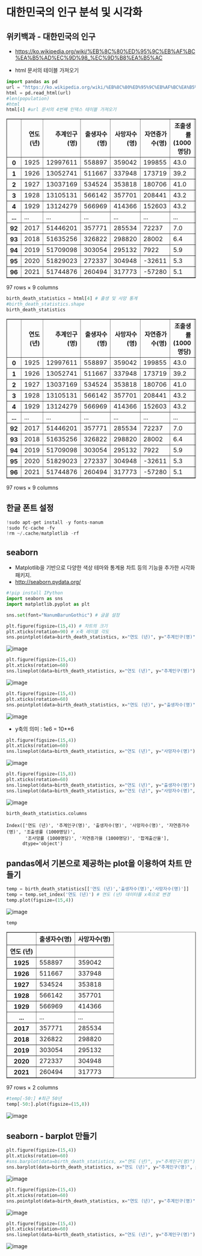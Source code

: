
# 대한민국의 인구 분석 및 시각화

## 위키백과 - 대한민국의 인구
+ https://ko.wikipedia.org/wiki/%EB%8C%80%ED%95%9C%EB%AF%BC%EA%B5%AD%EC%9D%98_%EC%9D%B8%EA%B5%AC

+ html 문서의 테이블 가져오기




```python
import pandas as pd
url = "https://ko.wikipedia.org/wiki/%EB%8C%80%ED%95%9C%EB%AF%BC%EA%B5%AD%EC%9D%98_%EC%9D%B8%EA%B5%AC"
html = pd.read_html(url)
#len(population)
#html 
html[4] #url 문서의 4번째 인덱스 테이블 가져오기
```
 
<table border="1" class="dataframe">
  <thead>
    <tr style="text-align: right;">
      <th></th>
      <th>연도 (년)</th>
      <th>추계인구(명)</th>
      <th>출생자수(명)</th>
      <th>사망자수(명)</th>
      <th>자연증가수(명)</th>
      <th>조출생률 (1000명당)</th>
      <th>조사망률 (1000명당)</th>
      <th>자연증가율 (1000명당)</th>
      <th>합계출산율</th>
    </tr>
  </thead>
  <tbody>
    <tr>
      <th>0</th>
      <td>1925</td>
      <td>12997611</td>
      <td>558897</td>
      <td>359042</td>
      <td>199855</td>
      <td>43.0</td>
      <td>27.6</td>
      <td>15.4</td>
      <td>6.590</td>
    </tr>
    <tr>
      <th>1</th>
      <td>1926</td>
      <td>13052741</td>
      <td>511667</td>
      <td>337948</td>
      <td>173719</td>
      <td>39.2</td>
      <td>25.9</td>
      <td>13.3</td>
      <td>NaN</td>
    </tr>
    <tr>
      <th>2</th>
      <td>1927</td>
      <td>13037169</td>
      <td>534524</td>
      <td>353818</td>
      <td>180706</td>
      <td>41.0</td>
      <td>27.1</td>
      <td>13.9</td>
      <td>NaN</td>
    </tr>
    <tr>
      <th>3</th>
      <td>1928</td>
      <td>13105131</td>
      <td>566142</td>
      <td>357701</td>
      <td>208441</td>
      <td>43.2</td>
      <td>27.3</td>
      <td>15.9</td>
      <td>NaN</td>
    </tr>
    <tr>
      <th>4</th>
      <td>1929</td>
      <td>13124279</td>
      <td>566969</td>
      <td>414366</td>
      <td>152603</td>
      <td>43.2</td>
      <td>31.6</td>
      <td>11.6</td>
      <td>NaN</td>
    </tr>
    <tr>
      <th>...</th>
      <td>...</td>
      <td>...</td>
      <td>...</td>
      <td>...</td>
      <td>...</td>
      <td>...</td>
      <td>...</td>
      <td>...</td>
      <td>...</td>
    </tr>
    <tr>
      <th>92</th>
      <td>2017</td>
      <td>51446201</td>
      <td>357771</td>
      <td>285534</td>
      <td>72237</td>
      <td>7.0</td>
      <td>5.5</td>
      <td>1.5</td>
      <td>1.052</td>
    </tr>
    <tr>
      <th>93</th>
      <td>2018</td>
      <td>51635256</td>
      <td>326822</td>
      <td>298820</td>
      <td>28002</td>
      <td>6.4</td>
      <td>5.8</td>
      <td>0.6</td>
      <td>0.977</td>
    </tr>
    <tr>
      <th>94</th>
      <td>2019</td>
      <td>51709098</td>
      <td>303054</td>
      <td>295132</td>
      <td>7922</td>
      <td>5.9</td>
      <td>5.7</td>
      <td>0.2</td>
      <td>0.918</td>
    </tr>
    <tr>
      <th>95</th>
      <td>2020</td>
      <td>51829023</td>
      <td>272337</td>
      <td>304948</td>
      <td>-32611</td>
      <td>5.3</td>
      <td>5.9</td>
      <td>-0.6</td>
      <td>0.837</td>
    </tr>
    <tr>
      <th>96</th>
      <td>2021</td>
      <td>51744876</td>
      <td>260494</td>
      <td>317773</td>
      <td>-57280</td>
      <td>5.1</td>
      <td>6.2</td>
      <td>-1.1</td>
      <td>0.810</td>
    </tr>
  </tbody>
</table>
<p>97 rows × 9 columns</p>


```python
birth_death_statistics = html[4] # 출생 및 사망 통계
#birth_death_statistics.shape
birth_death_statistics
```


<table border="1" class="dataframe">
  <thead>
    <tr style="text-align: right;">
      <th></th>
      <th>연도 (년)</th>
      <th>추계인구(명)</th>
      <th>출생자수(명)</th>
      <th>사망자수(명)</th>
      <th>자연증가수(명)</th>
      <th>조출생률 (1000명당)</th>
      <th>조사망률 (1000명당)</th>
      <th>자연증가율 (1000명당)</th>
      <th>합계출산율</th>
    </tr>
  </thead>
  <tbody>
    <tr>
      <th>0</th>
      <td>1925</td>
      <td>12997611</td>
      <td>558897</td>
      <td>359042</td>
      <td>199855</td>
      <td>43.0</td>
      <td>27.6</td>
      <td>15.4</td>
      <td>6.590</td>
    </tr>
    <tr>
      <th>1</th>
      <td>1926</td>
      <td>13052741</td>
      <td>511667</td>
      <td>337948</td>
      <td>173719</td>
      <td>39.2</td>
      <td>25.9</td>
      <td>13.3</td>
      <td>NaN</td>
    </tr>
    <tr>
      <th>2</th>
      <td>1927</td>
      <td>13037169</td>
      <td>534524</td>
      <td>353818</td>
      <td>180706</td>
      <td>41.0</td>
      <td>27.1</td>
      <td>13.9</td>
      <td>NaN</td>
    </tr>
    <tr>
      <th>3</th>
      <td>1928</td>
      <td>13105131</td>
      <td>566142</td>
      <td>357701</td>
      <td>208441</td>
      <td>43.2</td>
      <td>27.3</td>
      <td>15.9</td>
      <td>NaN</td>
    </tr>
    <tr>
      <th>4</th>
      <td>1929</td>
      <td>13124279</td>
      <td>566969</td>
      <td>414366</td>
      <td>152603</td>
      <td>43.2</td>
      <td>31.6</td>
      <td>11.6</td>
      <td>NaN</td>
    </tr>
    <tr>
      <th>...</th>
      <td>...</td>
      <td>...</td>
      <td>...</td>
      <td>...</td>
      <td>...</td>
      <td>...</td>
      <td>...</td>
      <td>...</td>
      <td>...</td>
    </tr>
    <tr>
      <th>92</th>
      <td>2017</td>
      <td>51446201</td>
      <td>357771</td>
      <td>285534</td>
      <td>72237</td>
      <td>7.0</td>
      <td>5.5</td>
      <td>1.5</td>
      <td>1.052</td>
    </tr>
    <tr>
      <th>93</th>
      <td>2018</td>
      <td>51635256</td>
      <td>326822</td>
      <td>298820</td>
      <td>28002</td>
      <td>6.4</td>
      <td>5.8</td>
      <td>0.6</td>
      <td>0.977</td>
    </tr>
    <tr>
      <th>94</th>
      <td>2019</td>
      <td>51709098</td>
      <td>303054</td>
      <td>295132</td>
      <td>7922</td>
      <td>5.9</td>
      <td>5.7</td>
      <td>0.2</td>
      <td>0.918</td>
    </tr>
    <tr>
      <th>95</th>
      <td>2020</td>
      <td>51829023</td>
      <td>272337</td>
      <td>304948</td>
      <td>-32611</td>
      <td>5.3</td>
      <td>5.9</td>
      <td>-0.6</td>
      <td>0.837</td>
    </tr>
    <tr>
      <th>96</th>
      <td>2021</td>
      <td>51744876</td>
      <td>260494</td>
      <td>317773</td>
      <td>-57280</td>
      <td>5.1</td>
      <td>6.2</td>
      <td>-1.1</td>
      <td>0.810</td>
    </tr>
  </tbody>
</table>
<p>97 rows × 9 columns</p>


## 한글 폰트 설정


```python
!sudo apt-get install -y fonts-nanum
!sudo fc-cache -fv
!rm ~/.cache/matplotlib -rf
```

## seaborn
+ Matplotlib을 기반으로 다양한 색상 테마와 통계용 차트 등의 기능을 추가한 시각화 패키지.
+ http://seaborn.pydata.org/


```python
#!pip install IPython
import seaborn as sns
import matplotlib.pyplot as plt

sns.set(font="NanumBarunGothic") # 글꼴 설정

plt.figure(figsize=(15,4)) # 차트의 크기
plt.xticks(rotation=90) # x축 레이블 각도
sns.pointplot(data=birth_death_statistics, x="연도 (년)", y="추계인구(명)")
```


![image](https://user-images.githubusercontent.com/47412229/203223683-f619c197-bc91-4028-b182-ad095fa58a6a.png)



```python
plt.figure(figsize=(15,4))
plt.xticks(rotation=60)
sns.lineplot(data=birth_death_statistics, x="연도 (년)", y="추계인구(명)")
```

![image](https://user-images.githubusercontent.com/47412229/203223810-7ed9cf10-91c7-4e10-b9f0-6bd659a82272.png)


```python
plt.figure(figsize=(15,4))
plt.xticks(rotation=60)
sns.pointplot(data=birth_death_statistics, x="연도 (년)", y="출생자수(명)")
```

![image](https://user-images.githubusercontent.com/47412229/203223935-cdd818f9-bc83-446a-a3d1-2da24dd81c7e.png)

 + y축의 의미 : 1e6 = 10**6


```python
plt.figure(figsize=(15,4))
plt.xticks(rotation=60)
sns.lineplot(data=birth_death_statistics, x="연도 (년)", y="사망자수(명)")
```

![image](https://user-images.githubusercontent.com/47412229/203224054-c98c19b4-0ac3-4d90-9a46-9fd3bd3365c7.png)


```python
plt.figure(figsize=(15,8))
plt.xticks(rotation=60)
sns.lineplot(data=birth_death_statistics, x="연도 (년)", y="출생자수(명)")
sns.lineplot(data=birth_death_statistics, x="연도 (년)", y="사망자수(명)", color="orange")

```

![image](https://user-images.githubusercontent.com/47412229/203224152-ecfeebf3-b373-4fb0-874b-e4b9dfc5a85b.png)

```python
birth_death_statistics.columns
```




    Index(['연도 (년)', '추계인구(명)', '출생자수(명)', '사망자수(명)', '자연증가수(명)', '조출생률 (1000명당)',
           '조사망률 (1000명당)', '자연증가율 (1000명당)', '합계출산율'],
          dtype='object')



## pandas에서 기본으로 제공하는 plot을 이용하여 차트 만들기


```python
temp = birth_death_statistics[['연도 (년)','출생자수(명)','사망자수(명)']]
temp = temp.set_index('연도 (년)') # 연도 (년) 데이터를 x축으로 변경
temp.plot(figsize=(15,4))
```

![image](https://user-images.githubusercontent.com/47412229/203224261-77434fef-4534-4e54-a1c7-544024fc7a3d.png)


```python
temp
```
  
<table border="1" class="dataframe">
  <thead>
    <tr style="text-align: right;">
      <th></th>
      <th>출생자수(명)</th>
      <th>사망자수(명)</th>
    </tr>
    <tr>
      <th>연도 (년)</th>
      <th></th>
      <th></th>
    </tr>
  </thead>
  <tbody>
    <tr>
      <th>1925</th>
      <td>558897</td>
      <td>359042</td>
    </tr>
    <tr>
      <th>1926</th>
      <td>511667</td>
      <td>337948</td>
    </tr>
    <tr>
      <th>1927</th>
      <td>534524</td>
      <td>353818</td>
    </tr>
    <tr>
      <th>1928</th>
      <td>566142</td>
      <td>357701</td>
    </tr>
    <tr>
      <th>1929</th>
      <td>566969</td>
      <td>414366</td>
    </tr>
    <tr>
      <th>...</th>
      <td>...</td>
      <td>...</td>
    </tr>
    <tr>
      <th>2017</th>
      <td>357771</td>
      <td>285534</td>
    </tr>
    <tr>
      <th>2018</th>
      <td>326822</td>
      <td>298820</td>
    </tr>
    <tr>
      <th>2019</th>
      <td>303054</td>
      <td>295132</td>
    </tr>
    <tr>
      <th>2020</th>
      <td>272337</td>
      <td>304948</td>
    </tr>
    <tr>
      <th>2021</th>
      <td>260494</td>
      <td>317773</td>
    </tr>
  </tbody>
</table>
<p>97 rows × 2 columns</p>


```python
#temp[-50:] #최근 50년
temp[-50:].plot(figsize=(15,8))
```
![image](https://user-images.githubusercontent.com/47412229/203224458-0b6a780e-e77c-4c0a-9062-8cb5a446183f.png)


## seaborn - barplot 만들기


```python
plt.figure(figsize=(15,4))
plt.xticks(rotation=60)
#sns.barplot(data=birth_death_statistics, x="연도 (년)", y="추계인구(명)")
sns.barplot(data=birth_death_statistics, x="연도 (년)", y="추계인구(명)", palette="Blues")
```

![image](https://user-images.githubusercontent.com/47412229/203224583-7d3ccdcc-5356-4073-8055-4327e65e24a7.png)


```python
plt.figure(figsize=(15,4))
plt.xticks(rotation=60)
sns.pointplot(data=birth_death_statistics, x="연도 (년)", y="추계인구(명)", palette="Blues")
```

![image](https://user-images.githubusercontent.com/47412229/203224631-f33f5843-a74f-4d67-ad9c-a0712fbb79dd.png)


```python
plt.figure(figsize=(15,4))
plt.xticks(rotation=60)
sns.lineplot(data=birth_death_statistics, x="연도 (년)", y="추계인구(명)")
```

![image](https://user-images.githubusercontent.com/47412229/203224671-82584d86-4a0e-4884-a2de-3aa6ac729865.png)

